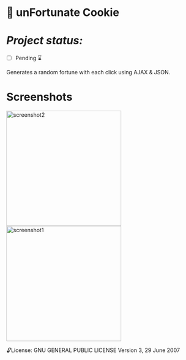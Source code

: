 
:cookie: unFortunate Cookie 
==============
***Project status:***
==============
<!--:white_check_mark: Complete -->
- [ ] Pending       :hourglass:
<!-- - [ ] Incomplete     :x: -->

Generates a random fortune with each click using AJAX & JSON.

Screenshots
===========

<img src="" alt="screenshot2" width="300px"/>

<img src="" alt="screenshot1" width="300px"/>


 :unlock:License:
GNU GENERAL PUBLIC LICENSE Version 3, 29 June 2007

